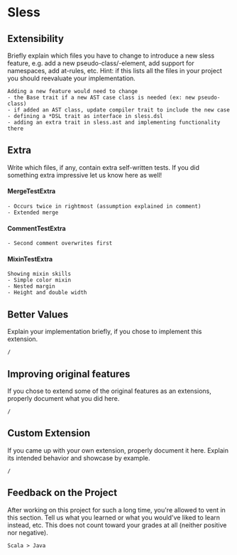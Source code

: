 # Sless

## Extensibility

Briefly explain which files you have to change to introduce a new sless feature, e.g. add a new pseudo-class/-element, add support for namespaces, add at-rules, etc. 
Hint: if this lists all the files in your project you should reevaluate your implementation.

    Adding a new feature would need to change 
    - the Base trait if a new AST case class is needed (ex: new pseudo-class)
    - if added an AST class, update compiler trait to include the new case
    - defining a *DSL trait as interface in sless.dsl
    - adding an extra trait in sless.ast and implementing functionality there
    
## Extra

Write which files, if any, contain extra self-written tests. If you did something extra impressive let us know here as well!

  #### MergeTestExtra
   
    - Occurs twice in rightmost (assumption explained in comment)
    - Extended merge
    
  #### CommentTestExtra
  
    - Second comment overwrites first


   #### MixinTestExtra
   
    Showing mixin skills
    - Simple color mixin
    - Nested margin
    - Height and double width

## Better Values

Explain your implementation briefly, if you chose to implement this extension.

    /

## Improving original features

If you chose to extend some of the original features as an extensions, properly document what you did here.

    /

## Custom Extension

If you came up with your own extension, properly document it here. Explain its
intended behavior and showcase by example.

    /

## Feedback on the Project 

After working on this project for such a long time, you're allowed to vent in this
section. Tell us what you learned or what you would've liked to learn instead,
etc. This does not count toward your grades at all (neither positive nor negative).

    Scala > Java